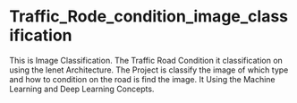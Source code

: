 # Traffic_Rode_condition_image_classification
This is Image Classification. The Traffic Road Condition it classification on using the lenet Architecture. The Project is classify the image of which type and how to condition on the road is find the image. It  Using the Machine Learning and Deep Learning Concepts.
